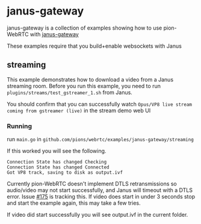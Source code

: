 # janus-gateway
janus-gateway is a collection of examples showing how to use pion-WebRTC with [janus-gateway](https://github.com/meetecho/janus-gateway)

These examples require that you build+enable websockets with Janus

## streaming
This example demonstrates how to download a video from a Janus streaming room. Before you run this example, you need to run `plugins/streams/test_gstreamer_1.sh` from Janus.

You should confirm that you can successfully watch `Opus/VP8 live stream coming from gstreamer (live)` in the stream demo web UI

### Running
run `main.go` in `github.com/pions/webrtc/examples/janus-gateway/streaming`

If this worked you will see the following.
```
Connection State has changed Checking
Connection State has changed Connected
Got VP8 track, saving to disk as output.ivf
```
Currently pion-WebRTC doesn't implement DTLS retransmissions so audio/video may not start successfully, and Janus will timeout with a DTLS error. Issue [#175](https://github.com/pions/webrtc/issues/175) is tracking this.
If video does start in under 3 seconds stop and start the example again, this may take a few tries.

If video did start successfully you will see output.ivf in the current folder.
